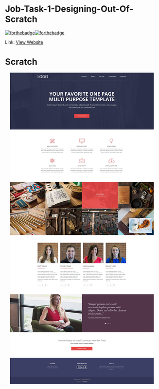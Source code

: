 # Job-Task-1-Designing-Out-Of-Scratch
[![forthebadge](https://forthebadge.com/images/badges/uses-html.svg)](https://forthebadge.com)[![forthebadge](https://forthebadge.com/images/badges/uses-css.svg)](https://forthebadge.com)

Link: <a href="https://sazzad-saju.github.io">View Website</a>

# Scratch
<p align="center">
  <img src = "img/Task-1 Designing.jpg" >
 </p>

